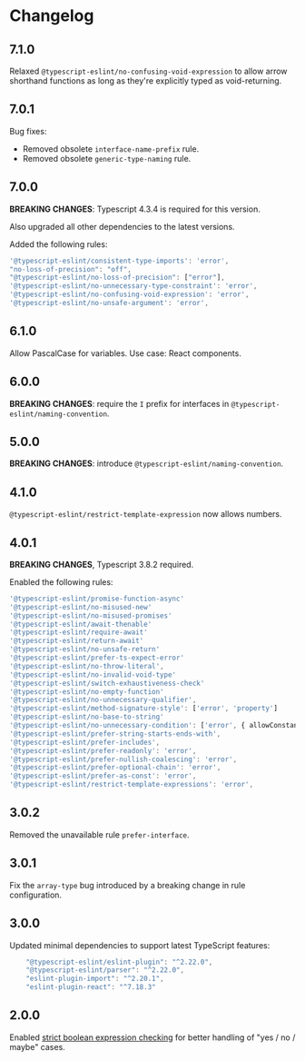 # Changelog

## 7.1.0

Relaxed `@typescript-eslint/no-confusing-void-expression` to allow arrow shorthand functions as long as they're explicitly typed as void-returning.

## 7.0.1

Bug fixes:

- Removed obsolete `interface-name-prefix` rule.
- Removed obsolete `generic-type-naming` rule.

## 7.0.0

**BREAKING CHANGES**: Typescript 4.3.4 is required for this version.

Also upgraded all other dependencies to the latest versions.

Added the following rules:

```typescript
'@typescript-eslint/consistent-type-imports': 'error',
"no-loss-of-precision": "off",
"@typescript-eslint/no-loss-of-precision": ["error"],
'@typescript-eslint/no-unnecessary-type-constraint': 'error',
'@typescript-eslint/no-confusing-void-expression': 'error',
'@typescript-eslint/no-unsafe-argument': 'error',
```

## 6.1.0

Allow PascalCase for variables. Use case: React components.

## 6.0.0

**BREAKING CHANGES**: require the `I` prefix for interfaces in `@typescript-eslint/naming-convention`.

## 5.0.0

**BREAKING CHANGES**: introduce `@typescript-eslint/naming-convention`.

## 4.1.0

`@typescript-eslint/restrict-template-expression` now allows numbers.

## 4.0.1

**BREAKING CHANGES**, Typescript 3.8.2 required.

Enabled the following rules:

```typescript
'@typescript-eslint/promise-function-async'
'@typescript-eslint/no-misused-new'
'@typescript-eslint/no-misused-promises'
'@typescript-eslint/await-thenable'
'@typescript-eslint/require-await'
'@typescript-eslint/return-await'
'@typescript-eslint/no-unsafe-return'
'@typescript-eslint/prefer-ts-expect-error'
'@typescript-eslint/no-throw-literal',
'@typescript-eslint/no-invalid-void-type'
'@typescript-eslint/switch-exhaustiveness-check'
'@typescript-eslint/no-empty-function'
'@typescript-eslint/no-unnecessary-qualifier',
'@typescript-eslint/method-signature-style': ['error', 'property']
'@typescript-eslint/no-base-to-string'
'@typescript-eslint/no-unnecessary-condition': ['error', { allowConstantLoopConditions: true }]
'@typescript-eslint/prefer-string-starts-ends-with',
'@typescript-eslint/prefer-includes',
'@typescript-eslint/prefer-readonly': 'error',
'@typescript-eslint/prefer-nullish-coalescing': 'error',
'@typescript-eslint/prefer-optional-chain': 'error',
'@typescript-eslint/prefer-as-const': 'error',
'@typescript-eslint/restrict-template-expressions': 'error',
```

## 3.0.2

Removed the unavailable rule `prefer-interface`.

## 3.0.1

Fix the `array-type` bug introduced by a breaking change in rule configuration.

## 3.0.0

Updated minimal dependencies to support latest TypeScript features:

```typescript
    "@typescript-eslint/eslint-plugin": "^2.22.0",
    "@typescript-eslint/parser": "^2.22.0",
    "eslint-plugin-import": "^2.20.1",
    "eslint-plugin-react": "^7.18.3"
```

## 2.0.0

Enabled [strict boolean expression checking](https://github.com/typescript-eslint/typescript-eslint/blob/master/packages/eslint-plugin/docs/rules/strict-boolean-expressions.md) for better handling of "yes / no / maybe" cases.